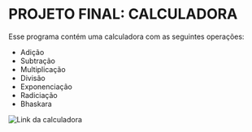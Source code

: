 # **PROJETO FINAL: CALCULADORA**
Esse programa contém uma calculadora com as seguintes operações:
- Adição
- Subtração
- Multiplicação
- Divisão
- Exponenciação
- Radiciação
- Bhaskara

![Link da calculadora](https://github.com/GCasalunga/Projeto-final-Calculadora.git)